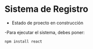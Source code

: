 <h1> Sistema de Registro </h1>

- Estado de proecto en construcción

-Para ejecutar el sistema, debes poner:

```npm install react```
